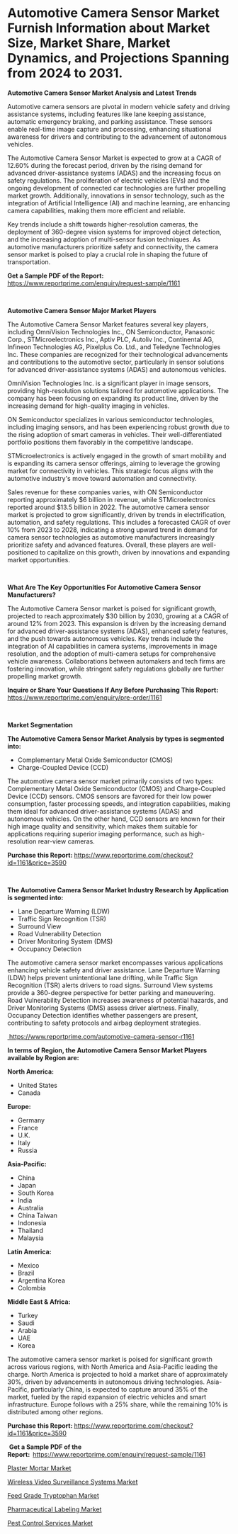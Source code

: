 <p><h1>Automotive Camera Sensor Market Furnish Information about Market Size, Market Share, Market Dynamics, and Projections Spanning from 2024 to 2031.</h1></p><p><strong>Automotive Camera Sensor Market Analysis and Latest Trends</strong></p>
<p><p>Automotive camera sensors are pivotal in modern vehicle safety and driving assistance systems, including features like lane keeping assistance, automatic emergency braking, and parking assistance. These sensors enable real-time image capture and processing, enhancing situational awareness for drivers and contributing to the advancement of autonomous vehicles. </p><p>The Automotive Camera Sensor Market is expected to grow at a CAGR of 12.60% during the forecast period, driven by the rising demand for advanced driver-assistance systems (ADAS) and the increasing focus on safety regulations. The proliferation of electric vehicles (EVs) and the ongoing development of connected car technologies are further propelling market growth. Additionally, innovations in sensor technology, such as the integration of Artificial Intelligence (AI) and machine learning, are enhancing camera capabilities, making them more efficient and reliable. </p><p>Key trends include a shift towards higher-resolution cameras, the deployment of 360-degree vision systems for improved object detection, and the increasing adoption of multi-sensor fusion techniques. As automotive manufacturers prioritize safety and connectivity, the camera sensor market is poised to play a crucial role in shaping the future of transportation.</p></p>
<p><strong>Get a Sample PDF of the Report:&nbsp;</strong> <a href="https://www.reportprime.com/enquiry/request-sample/1161">https://www.reportprime.com/enquiry/request-sample/1161</a></p>
<p>&nbsp;</p>
<p><strong>Automotive Camera Sensor Major Market Players</strong></p>
<p><p>The Automotive Camera Sensor Market features several key players, including OmniVision Technologies Inc., ON Semiconductor, Panasonic Corp., STMicroelectronics Inc., Aptiv PLC, Autoliv Inc., Continental AG, Infineon Technologies AG, Pixelplus Co. Ltd., and Teledyne Technologies Inc. These companies are recognized for their technological advancements and contributions to the automotive sector, particularly in sensor solutions for advanced driver-assistance systems (ADAS) and autonomous vehicles.</p><p>OmniVision Technologies Inc. is a significant player in image sensors, providing high-resolution solutions tailored for automotive applications. The company has been focusing on expanding its product line, driven by the increasing demand for high-quality imaging in vehicles.</p><p>ON Semiconductor specializes in various semiconductor technologies, including imaging sensors, and has been experiencing robust growth due to the rising adoption of smart cameras in vehicles. Their well-differentiated portfolio positions them favorably in the competitive landscape.</p><p>STMicroelectronics is actively engaged in the growth of smart mobility and is expanding its camera sensor offerings, aiming to leverage the growing market for connectivity in vehicles. This strategic focus aligns with the automotive industry's move toward automation and connectivity.</p><p>Sales revenue for these companies varies, with ON Semiconductor reporting approximately $6 billion in revenue, while STMicroelectronics reported around $13.5 billion in 2022. The automotive camera sensor market is projected to grow significantly, driven by trends in electrification, automation, and safety regulations. This includes a forecasted CAGR of over 10% from 2023 to 2028, indicating a strong upward trend in demand for camera sensor technologies as automotive manufacturers increasingly prioritize safety and advanced features. Overall, these players are well-positioned to capitalize on this growth, driven by innovations and expanding market opportunities.</p></p>
<p>&nbsp;</p>
<p><strong>What Are The Key Opportunities For Automotive Camera Sensor Manufacturers?</strong></p>
<p><p>The Automotive Camera Sensor market is poised for significant growth, projected to reach approximately $30 billion by 2030, growing at a CAGR of around 12% from 2023. This expansion is driven by the increasing demand for advanced driver-assistance systems (ADAS), enhanced safety features, and the push towards autonomous vehicles. Key trends include the integration of AI capabilities in camera systems, improvements in image resolution, and the adoption of multi-camera setups for comprehensive vehicle awareness. Collaborations between automakers and tech firms are fostering innovation, while stringent safety regulations globally are further propelling market growth.</p></p>
<p><strong>Inquire or Share Your Questions If Any Before Purchasing This Report:</strong> <a href="https://www.reportprime.com/enquiry/pre-order/1161">https://www.reportprime.com/enquiry/pre-order/1161</a></p>
<p>&nbsp;</p>
<p><strong>Market Segmentation</strong></p>
<p><strong>The Automotive Camera Sensor Market Analysis by types is segmented into:</strong></p>
<p><ul><li>Complementary Metal Oxide Semiconductor (CMOS)</li><li>Charge-Coupled Device (CCD)</li></ul></p>
<p><p>The automotive camera sensor market primarily consists of two types: Complementary Metal Oxide Semiconductor (CMOS) and Charge-Coupled Device (CCD) sensors. CMOS sensors are favored for their low power consumption, faster processing speeds, and integration capabilities, making them ideal for advanced driver-assistance systems (ADAS) and autonomous vehicles. On the other hand, CCD sensors are known for their high image quality and sensitivity, which makes them suitable for applications requiring superior imaging performance, such as high-resolution rear-view cameras.</p></p>
<p><strong>Purchase this Report:&nbsp;</strong><a href="https://www.reportprime.com/checkout?id=1161&price=3590">https://www.reportprime.com/checkout?id=1161&price=3590</a></p>
<p>&nbsp;</p>
<p><strong>The Automotive Camera Sensor Market Industry Research by Application is segmented into:</strong></p>
<p><ul><li>Lane Departure Warning (LDW)</li><li>Traffic Sign Recognition (TSR)</li><li>Surround View</li><li>Road Vulnerability Detection</li><li>Driver Monitoring System (DMS)</li><li>Occupancy Detection</li></ul></p>
<p><p>The automotive camera sensor market encompasses various applications enhancing vehicle safety and driver assistance. Lane Departure Warning (LDW) helps prevent unintentional lane drifting, while Traffic Sign Recognition (TSR) alerts drivers to road signs. Surround View systems provide a 360-degree perspective for better parking and maneuvering. Road Vulnerability Detection increases awareness of potential hazards, and Driver Monitoring Systems (DMS) assess driver alertness. Finally, Occupancy Detection identifies whether passengers are present, contributing to safety protocols and airbag deployment strategies.</p></p>
<p><a href="https://www.reportprime.com/automotive-camera-sensor-r1161">&nbsp;https://www.reportprime.com/automotive-camera-sensor-r1161</a></p>
<p><strong>In terms of Region, the Automotive Camera Sensor Market Players available by Region are:</strong></p>
<p>
    <p> <strong> North America: </strong>
        <ul>
            <li>United States</li>
            <li>Canada</li>
        </ul>
        </p> 
    <p> <strong> Europe: </strong>
        <ul>
            <li>Germany</li>
            <li>France</li>
            <li>U.K.</li>
            <li>Italy</li>
            <li>Russia</li>
        </ul>
        </p> 
    <p> <strong> Asia-Pacific: </strong>
        <ul>
            <li>China</li>
            <li>Japan</li>
            <li>South Korea</li>
            <li>India</li>
            <li>Australia</li>
            <li>China Taiwan</li>
            <li>Indonesia</li>
            <li>Thailand</li>
            <li>Malaysia</li>
        </ul>
        </p> 
    <p> <strong> Latin America: </strong>
        <ul>
            <li>Mexico</li>
            <li>Brazil</li>
            <li>Argentina Korea</li>
            <li>Colombia</li>
        </ul>
        </p> 
    <p> <strong> Middle East & Africa: </strong>
        <ul>
            <li>Turkey</li>
            <li>Saudi</li>
            <li>Arabia</li>
            <li>UAE</li>
            <li>Korea</li>
        </ul>
    </p>
    </p>
<p><p>The automotive camera sensor market is poised for significant growth across various regions, with North America and Asia-Pacific leading the charge. North America is projected to hold a market share of approximately 30%, driven by advancements in autonomous driving technologies. Asia-Pacific, particularly China, is expected to capture around 35% of the market, fueled by the rapid expansion of electric vehicles and smart infrastructure. Europe follows with a 25% share, while the remaining 10% is distributed among other regions.</p></p>
<p><strong>Purchase this Report: </strong><a href="https://www.reportprime.com/checkout?id=1161&price=3590">https://www.reportprime.com/checkout?id=1161&price=3590</a></p>
<p>&nbsp;<strong>Get a Sample PDF of the Report:&nbsp;&nbsp;</strong><a href="https://www.reportprime.com/enquiry/request-sample/1161">https://www.reportprime.com/enquiry/request-sample/1161</a></p>
<p><strong></strong></p>
<p><p><a href="https://medium.com/@natoshajacobsk69/insights-into-the-plaster-mortar-market-size-which-is-expanding-with-a-6-1-cagr-from-2024-2031-710285fb9ef7">Plaster Mortar Market</a></p><p><a href="https://medium.com/@natoshajacobsk69/pioneering-growth-analyzing-global-wireless-video-surveillance-systems-market-dynamics-2024-2031-2cc1b4c1135c">Wireless Video Surveillance Systems Market</a></p><p><a href="https://issuu.com/reportprime-2/docs/feed-grade-tryptophan-market-size-2_c7510a280a0f3d">Feed Grade Tryptophan Market</a></p><p><a href="https://www.linkedin.com/pulse/pharmaceutical-labeling-market-forecasts-trends-impact-hakjc?trackingId=2%2F8Jo3JsTauUxtpO0JCWtg%3D%3D">Pharmaceutical Labeling Market</a></p><p><a href="https://www.linkedin.com/pulse/how-regional-markets-adapting-pest-control-services-ggcuc?trackingId=HkktU3ZBQiWBpShw2dY%2Fqw%3D%3D">Pest Control Services Market</a></p></p>